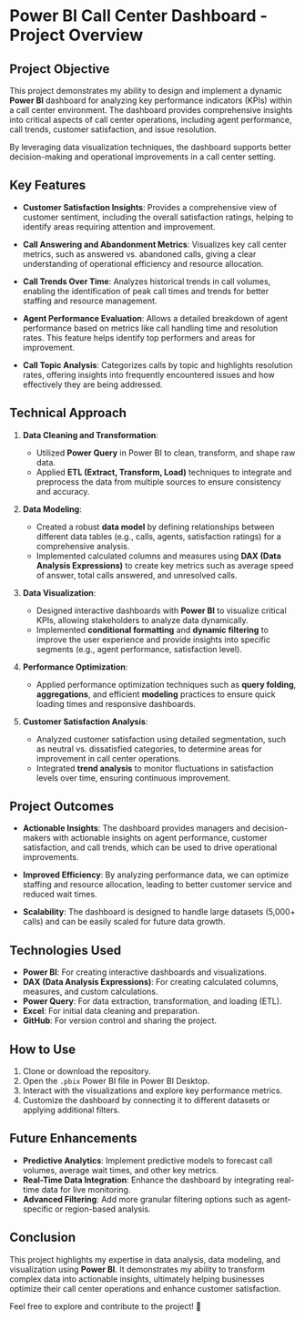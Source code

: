 # Power BI Call Center Dashboard - Project Overview

## Project Objective

This project demonstrates my ability to design and implement a dynamic **Power BI** dashboard for analyzing key performance indicators (KPIs) within a call center environment. The dashboard provides comprehensive insights into critical aspects of call center operations, including agent performance, call trends, customer satisfaction, and issue resolution.

By leveraging data visualization techniques, the dashboard supports better decision-making and operational improvements in a call center setting.

## Key Features

- **Customer Satisfaction Insights**: Provides a comprehensive view of customer sentiment, including the overall satisfaction ratings, helping to identify areas requiring attention and improvement.
  
- **Call Answering and Abandonment Metrics**: Visualizes key call center metrics, such as answered vs. abandoned calls, giving a clear understanding of operational efficiency and resource allocation.

- **Call Trends Over Time**: Analyzes historical trends in call volumes, enabling the identification of peak call times and trends for better staffing and resource management.

- **Agent Performance Evaluation**: Allows a detailed breakdown of agent performance based on metrics like call handling time and resolution rates. This feature helps identify top performers and areas for improvement.

- **Call Topic Analysis**: Categorizes calls by topic and highlights resolution rates, offering insights into frequently encountered issues and how effectively they are being addressed.

## Technical Approach

1. **Data Cleaning and Transformation**:
   - Utilized **Power Query** in Power BI to clean, transform, and shape raw data.
   - Applied **ETL (Extract, Transform, Load)** techniques to integrate and preprocess the data from multiple sources to ensure consistency and accuracy.

2. **Data Modeling**:
   - Created a robust **data model** by defining relationships between different data tables (e.g., calls, agents, satisfaction ratings) for a comprehensive analysis.
   - Implemented calculated columns and measures using **DAX (Data Analysis Expressions)** to create key metrics such as average speed of answer, total calls answered, and unresolved calls.

3. **Data Visualization**:
   - Designed interactive dashboards with **Power BI** to visualize critical KPIs, allowing stakeholders to analyze data dynamically.
   - Implemented **conditional formatting** and **dynamic filtering** to improve the user experience and provide insights into specific segments (e.g., agent performance, satisfaction level).

4. **Performance Optimization**:
   - Applied performance optimization techniques such as **query folding**, **aggregations**, and efficient **modeling** practices to ensure quick loading times and responsive dashboards.

5. **Customer Satisfaction Analysis**:
   - Analyzed customer satisfaction using detailed segmentation, such as neutral vs. dissatisfied categories, to determine areas for improvement in call center operations.
   - Integrated **trend analysis** to monitor fluctuations in satisfaction levels over time, ensuring continuous improvement.

## Project Outcomes

- **Actionable Insights**: The dashboard provides managers and decision-makers with actionable insights on agent performance, customer satisfaction, and call trends, which can be used to drive operational improvements.
  
- **Improved Efficiency**: By analyzing performance data, we can optimize staffing and resource allocation, leading to better customer service and reduced wait times.

- **Scalability**: The dashboard is designed to handle large datasets (5,000+ calls) and can be easily scaled for future data growth.

## Technologies Used

- **Power BI**: For creating interactive dashboards and visualizations.
- **DAX (Data Analysis Expressions)**: For creating calculated columns, measures, and custom calculations.
- **Power Query**: For data extraction, transformation, and loading (ETL).
- **Excel**: For initial data cleaning and preparation.
- **GitHub**: For version control and sharing the project.

## How to Use

1. Clone or download the repository.
2. Open the `.pbix` Power BI file in Power BI Desktop.
3. Interact with the visualizations and explore key performance metrics.
4. Customize the dashboard by connecting it to different datasets or applying additional filters.

## Future Enhancements

- **Predictive Analytics**: Implement predictive models to forecast call volumes, average wait times, and other key metrics.
- **Real-Time Data Integration**: Enhance the dashboard by integrating real-time data for live monitoring.
- **Advanced Filtering**: Add more granular filtering options such as agent-specific or region-based analysis.

## Conclusion

This project highlights my expertise in data analysis, data modeling, and visualization using **Power BI**. It demonstrates my ability to transform complex data into actionable insights, ultimately helping businesses optimize their call center operations and enhance customer satisfaction.

Feel free to explore and contribute to the project! 🚀

